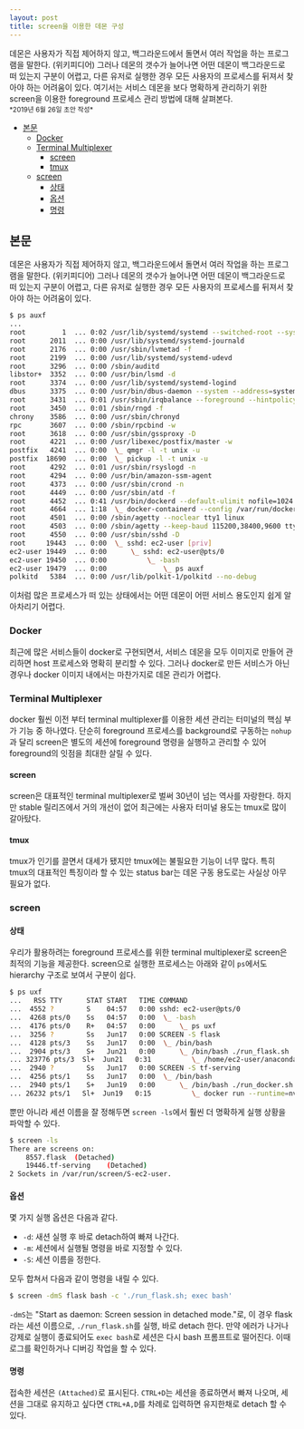 ```yaml
---
layout: post
title: screen을 이용한 데몬 구성
---
```


<div class="message">
데몬은 사용자가 직접 제어하지 않고, 백그라운드에서 돌면서 여러 작업을 하는 프로그램을 말한다. (위키피디어) 그러나 데몬의 갯수가 늘어나면 어떤 데몬이 백그라운드로 떠 있는지 구분이 어렵고, 다른 유저로 실행한 경우 모든 사용자의 프로세스를 뒤져서 찾아야 하는 어려움이 있다. 여기서는 서비스 데몬을 보다 명확하게 관리하기 위한 screen을 이용한 foreground 프로세스 관리 방법에 대해 살펴본다.
</div>

<small>
*2019년 6월 26일 초안 작성*  
</small>

<!-- TOC -->

- [본문](#본문)
    - [Docker](#docker)
    - [Terminal Multiplexer](#terminal-multiplexer)
        - [screen](#screen)
        - [tmux](#tmux)
    - [screen](#screen-1)
        - [상태](#상태)
        - [옵션](#옵션)
        - [명령](#명령)

<!-- /TOC -->

## 본문
데몬은 사용자가 직접 제어하지 않고, 백그라운드에서 돌면서 여러 작업을 하는 프로그램을 말한다. (위키피디어) 그러나 데몬의 갯수가 늘어나면 어떤 데몬이 백그라운드로 떠 있는지 구분이 어렵고, 다른 유저로 실행한 경우 모든 사용자의 프로세스를 뒤져서 찾아야 하는 어려움이 있다.

```bash
$ ps auxf
...
root         1  ... 0:02 /usr/lib/systemd/systemd --switched-root --system --deserialize 22
root      2011  ... 0:00 /usr/lib/systemd/systemd-journald
root      2176  ... 0:00 /usr/sbin/lvmetad -f
root      2199  ... 0:00 /usr/lib/systemd/systemd-udevd
root      3296  ... 0:00 /sbin/auditd
libstor+  3352  ... 0:00 /usr/bin/lsmd -d
root      3374  ... 0:00 /usr/lib/systemd/systemd-logind
dbus      3375  ... 0:00 /usr/bin/dbus-daemon --system --address=systemd: --nofork --nopidfile --systemd-activation
root      3431  ... 0:01 /usr/sbin/irqbalance --foreground --hintpolicy=subset
root      3450  ... 0:01 /sbin/rngd -f
chrony    3586  ... 0:00 /usr/sbin/chronyd
rpc       3607  ... 0:00 /sbin/rpcbind -w
root      3618  ... 0:00 /usr/sbin/gssproxy -D
root      4221  ... 0:00 /usr/libexec/postfix/master -w
postfix   4241  ... 0:00  \_ qmgr -l -t unix -u
postfix  18690  ... 0:00  \_ pickup -l -t unix -u
root      4292  ... 0:01 /usr/sbin/rsyslogd -n
root      4294  ... 0:00 /usr/bin/amazon-ssm-agent
root      4373  ... 0:00 /usr/sbin/crond -n
root      4449  ... 0:00 /usr/sbin/atd -f
root      4452  ... 0:41 /usr/bin/dockerd --default-ulimit nofile=1024:4096
root      4664  ... 1:18  \_ docker-containerd --config /var/run/docker/containerd/containerd.toml
root      4501  ... 0:00 /sbin/agetty --noclear tty1 linux
root      4503  ... 0:00 /sbin/agetty --keep-baud 115200,38400,9600 ttyS0 vt220
root      4550  ... 0:00 /usr/sbin/sshd -D
root     19443  ... 0:00  \_ sshd: ec2-user [priv]
ec2-user 19449  ... 0:00      \_ sshd: ec2-user@pts/0
ec2-user 19450  ... 0:00          \_ -bash
ec2-user 19479  ... 0:00              \_ ps auxf
polkitd   5384  ... 0:00 /usr/lib/polkit-1/polkitd --no-debug
```

이처럼 많은 프로세스가 떠 있는 상태에서는 어떤 데몬이 어떤 서비스 용도인지 쉽게 알아차리기 어렵다.

### Docker
최근에 많은 서비스들이 docker로 구현되면서, 서비스 데몬을 모두 이미지로 만들어 관리하면 host 프로세스와 명확히 분리할 수 있다. 그러나 docker로 만든 서비스가 아닌 경우나 docker 이미지 내에서는 마찬가지로 데몬 관리가 어렵다.

### Terminal Multiplexer
docker 훨씬 이전 부터 terminal multiplexer를 이용한 세션 관리는 터미널의 핵심 부가 기능 중 하나였다. 단순히 foreground 프로세스를 background로 구동하는 `nohup`과 달리 screen은 별도의 세션에 foreground 명령을 실행하고 관리할 수 있어 foreground의 잇점을 최대한 살릴 수 있다.

#### screen
screen은 대표적인 terminal multiplexer로 벌써 30년이 넘는 역사를 자랑한다. 하지만 stable 릴리즈에서 거의 개선이 없어 최근에는 사용자 터미널 용도는 tmux로 많이 갈아탔다.

#### tmux
tmux가 인기를 끌면서 대세가 됐지만 tmux에는 불필요한 기능이 너무 많다. 특히 tmux의 대표적인 특징이라 할 수 있는 status bar는 데몬 구동 용도로는 사실상 아무 필요가 없다.

### screen
#### 상태
우리가 활용하려는 foreground 프로세스를 위한 terminal multiplexer로 screen은 최적의 기능을 제공한다. screen으로 실행한 프로세스는 아래와 같이 `ps`에서도 hierarchy 구조로 보여서 구분이 쉽다.

```bash
$ ps uxf
...   RSS TTY      STAT START   TIME COMMAND
...  4552 ?        S    04:57   0:00 sshd: ec2-user@pts/0
...  4268 pts/0    Ss   04:57   0:00  \_ -bash
...  4176 pts/0    R+   04:57   0:00      \_ ps uxf
...  3256 ?        Ss   Jun17   0:00 SCREEN -S flask
...  4128 pts/3    Ss   Jun17   0:00  \_ /bin/bash
...  2904 pts/3    S+   Jun21   0:00      \_ /bin/bash ./run_flask.sh
... 323776 pts/3  Sl+  Jun21   0:31          \_ /home/ec2-user/anaconda3/envs/mt/bin/python /home/ec2-user/anaconda3/envs/mt/bin/flask run --host=0.0.0.0
...  2940 ?        Ss   Jun17   0:00 SCREEN -S tf-serving
...  4256 pts/1    Ss   Jun17   0:00  \_ /bin/bash
...  2940 pts/1    S+   Jun19   0:00      \_ /bin/bash ./run_docker.sh
... 26232 pts/1   Sl+  Jun19   0:15          \_ docker run --runtime=nvidia -it --rm -p 8500:8500 -p 8501:8501 --mount type=bind,source=/home/ec2-user/models
````

뿐만 아니라 세션 이름을 잘 정해두면 `screen -ls`에서 훨씬 더 명확하게 실행 상황을 파악할 수 있다.
```bash
$ screen -ls
There are screens on:
	8557.flask	(Detached)
	19446.tf-serving	(Detached)
2 Sockets in /var/run/screen/S-ec2-user.
```

#### 옵션
몇 가지 실행 옵션은 다음과 같다.
- `-d`: 새션 실행 후 바로 detach하여 빠져 나간다.
- `-m`: 세션에서 실행될 명령을 바로 지정할 수 있다.
- `-S`: 세션 이름을 정한다.

모두 합쳐서 다음과 같이 명령을 내릴 수 있다.
```bash
$ screen -dmS flask bash -c './run_flask.sh; exec bash'
```
`-dmS`는 "Start as daemon: Screen session in detached mode."로, 이 경우 flask 라는 세션 이름으로, `./run_flask.sh`를 실행, 바로 detach 한다. 만약 에러가 나거나 강제로 실행이 종료되어도 `exec bash`로 세션은 다시 bash 프롬프트로 떨어진다. 이때 로그를 확인하거나 디버깅 작업을 할 수 있다.

#### 명령
접속한 세션은 `(Attached)`로 표시된다. `CTRL+D`는 세션을 종료하면서 빠져 나오며, 세션을 그대로 유지하고 싶다면 `CTRL+A,D`를 차례로 입력하면 유지한채로 detach 할 수 있다.
